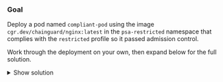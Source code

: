 
### Goal

Deploy a pod named `compliant-pod` using the image `cgr.dev/chainguard/nginx:latest` in the `psa-restricted` namespace that complies with the `restricted` profile so it passed admission control.

Work through the deployment on your own, then expand below for the full solution.

<details>
<summary>Show solution</summary>

### Tasks

1. **Write a restricted-friendly pod manifest.**

```bash
cat <<'EOF' > compliant-pod.yaml
apiVersion: v1
kind: Pod
metadata:
  name: compliant-pod
  namespace: psa-restricted
spec:
  securityContext:
    runAsNonRoot: true
    seccompProfile:
      type: RuntimeDefault
  containers:
  - name: web
    image: cgr.dev/chainguard/nginx:latest
    ports:
      - containerPort: 80
    securityContext:
      allowPrivilegeEscalation: false
      capabilities:
        drop:
        - ALL
EOF
```{{exec}}

2. **Apply the manifest to the namespace enforced by PSA.**

```bash
kubectl apply -f compliant-pod.yaml
```{{exec}}

3. **Verify that the pod runs and passes admission.**

```bash
kubectl get pods -n psa-restricted
```{{exec}}

The pod should move to the `Running` phase, demonstrating that it satisfies the `restricted` policy.

</details>

